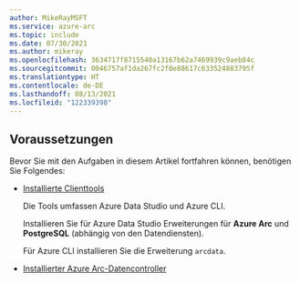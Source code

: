 ```yaml
---
author: MikeRayMSFT
ms.service: azure-arc
ms.topic: include
ms.date: 07/30/2021
ms.author: mikeray
ms.openlocfilehash: 3634717f8715540a13167b62a7469939c9aeb84c
ms.sourcegitcommit: 0046757af1da267fc2f0e88617c633524883795f
ms.translationtype: HT
ms.contentlocale: de-DE
ms.lasthandoff: 08/13/2021
ms.locfileid: "122339398"
---
```

## <a name="prerequisites"></a>Voraussetzungen

Bevor Sie mit den Aufgaben in diesem Artikel fortfahren können, benötigen Sie Folgendes:

- [Installierte Clienttools](../articles/azure-arc/data/install-client-tools.md)

   Die Tools umfassen Azure Data Studio und Azure CLI.

   Installieren Sie für Azure Data Studio Erweiterungen für **Azure Arc** und **PostgreSQL** (abhängig von den Datendiensten).
   
   Für Azure CLI installieren Sie die Erweiterung `arcdata`.

- [Installierter Azure Arc-Datencontroller](../articles/azure-arc/data/create-data-controller.md)
